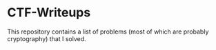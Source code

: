 # CTF-Writeups

This repository contains a list of problems (most of which are probably cryptography) that I solved. 
